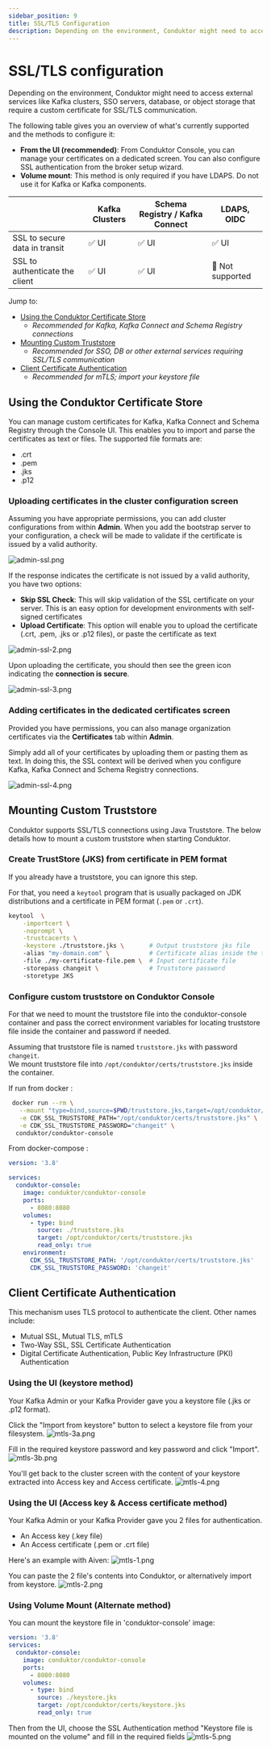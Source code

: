 ```yaml
---
sidebar_position: 9
title: SSL/TLS Configuration
description: Depending on the environment, Conduktor might need to access external services like Kafka clusters, SSO servers, database, or object-storage that require custom certificate for SSL/TLS communication.
---
```


# SSL/TLS configuration

Depending on the environment, Conduktor might need to access external services like Kafka clusters, SSO servers, database, or object storage that require a custom certificate for SSL/TLS communication.

The following table gives you an overview of what's currently supported and the methods to configure it:

- **From the UI (recommended)**: From Conduktor Console, you can manage your certificates on a dedicated screen. You can also configure SSL authentication from the broker setup wizard.
- **Volume mount**: This method is only required if you have LDAPS. Do not use it for Kafka or Kafka components.

|                                | Kafka Clusters | Schema Registry / Kafka Connect | LDAPS, OIDC     |
| ------------------------------ | -------------- | ------------------------------- | --------------- |
| SSL to secure data in transit  | ✅ UI          | ✅ UI                           | ✅ UI            |
| SSL to authenticate the client | ✅ UI          | ✅ UI                           | 🚫 Not supported |

Jump to:

- [Using the Conduktor Certificate Store](#using-the-conduktor-certificate-store)
  - _Recommended for Kafka, Kafka Connect and Schema Registry connections_
- [Mounting Custom Truststore](#mounting-custom-truststore)
  - _Recommended for SSO, DB or other external services requiring SSL/TLS communication_
- [Client Certificate Authentication](#client-certificate-authentication)
  - _Recommended for mTLS; import your keystore file_

## Using the Conduktor Certificate Store

You can manage custom certificates for Kafka, Kafka Connect and Schema Registry through the Console UI. This enables you to import and parse the certificates as text or files. The supported file formats are:

- .crt
- .pem
- .jks
- .p12

### Uploading certificates in the cluster configuration screen

Assuming you have appropriate permissions, you can add cluster configurations from within **Admin**. When you add the bootstrap server to your configuration, a check will be made to validate if the certificate is issued by a valid authority.

![admin-ssl.png](/img/admin/admin-ssl.png)

If the response indicates the certificate is not issued by a valid authority, you have two options:

- **Skip SSL Check**: This will skip validation of the SSL certificate on your server. This is an easy option for development environments with self-signed certificates
- **Upload Certificate**: This option will enable you to upload the certificate (.crt, .pem, .jks or .p12 files), or paste the certificate as text

![admin-ssl-2.png](/img/admin/admin-ssl-2.png)

Upon uploading the certificate, you should then see the green icon indicating the **connection is secure**.

![admin-ssl-3.png](/img/admin/admin-ssl-3.png)

### Adding certificates in the dedicated certificates screen

Provided you have permissions, you can also manage organization certificates via the **Certificates** tab within **Admin**.

Simply add all of your certificates by uploading them or pasting them as text. In doing this, the SSL context will be derived when you configure Kafka, Kafka Connect and Schema Registry connections.

![admin-ssl-4.png](/img/admin/admin-ssl-4.png)

## Mounting Custom Truststore

Conduktor supports SSL/TLS connections using Java Truststore. The below details how to mount a custom truststore when starting Conduktor.

### Create TrustStore (JKS) from certificate in PEM format

If you already have a truststore, you can ignore this step.

For that, you need a `keytool` program that is usually packaged on JDK distributions and a certificate in PEM format (`.pem` or `.crt`).

```bash
keytool  \
    -importcert \
    -noprompt \
    -trustcacerts \
    -keystore ./truststore.jks \       # Output truststore jks file
    -alias "my-domain.com" \           # Certificate alias inside the truststore (usually the certificate subject)
    -file ./my-certificate-file.pem \  # Input certificate file
    -storepass changeit \              # Truststore password
    -storetype JKS
```

### Configure custom truststore on Conduktor Console

For that we need to mount the truststore file into the conduktor-console container and pass the correct environment variables
for locating truststore file inside the container and password if needed.

Assuming that truststore file is named `truststore.jks` with password `changeit`.  
We mount truststore file into `/opt/conduktor/certs/truststore.jks` inside the container.

If run from docker :

```bash
 docker run --rm \
   --mount "type=bind,source=$PWD/truststore.jks,target=/opt/conduktor/certs/truststore.jks" \
   -e CDK_SSL_TRUSTSTORE_PATH="/opt/conduktor/certs/truststore.jks" \
   -e CDK_SSL_TRUSTSTORE_PASSWORD="changeit" \
  conduktor/conduktor-console
```

From docker-compose :

```yaml
version: '3.8'

services:
  conduktor-console:
    image: conduktor/conduktor-console
    ports:
      - 8080:8080
    volumes:
      - type: bind
        source: ./truststore.jks
        target: /opt/conduktor/certs/truststore.jks
        read_only: true
    environment:
      CDK_SSL_TRUSTSTORE_PATH: '/opt/conduktor/certs/truststore.jks'
      CDK_SSL_TRUSTSTORE_PASSWORD: 'changeit'
```

## Client Certificate Authentication

This mechanism uses TLS protocol to authenticate the client.
Other names include:

- Mutual SSL, Mutual TLS, mTLS
- Two-Way SSL, SSL Certificate Authentication
- Digital Certificate Authentication, Public Key Infrastructure (PKI) Authentication

### Using the UI (keystore method)
Your Kafka Admin or your Kafka Provider gave you a keystore file (.jks or .p12 format).

Click the "Import from keystore" button to select a keystore file from your filesystem.
![mtls-3a.png](assets/mtls-3a.png)

Fill in the required keystore password and key password and click "Import".  
![mtls-3b.png](assets/mtls-3b.png)

You'll get back to the cluster screen with the content of your keystore extracted into Access key and Access certificate.
![mtls-4.png](assets/mtls-4.png)

### Using the UI (Access key & Access certificate method)

Your Kafka Admin or your Kafka Provider gave you 2 files for authentication.

- An Access key (.key file)
- An Access certificate (.pem or .crt file)

Here's an example with Aiven:
![mtls-1.png](assets/mtls-1.png)

You can paste the 2 file's contents into Conduktor, or alternatively import from keystore.
![mtls-2.png](assets/mtls-2.png)

### Using Volume Mount (Alternate method)

You can mount the keystore file in 'conduktor-console' image:

```yaml
version: '3.8'
services:
  conduktor-console:
    image: conduktor/conduktor-console
    ports:
      - 8080:8080
    volumes:
      - type: bind
        source: ./keystore.jks
        target: /opt/conduktor/certs/keystore.jks
        read_only: true
```

Then from the UI, choose the SSL Authentication method "Keystore file is mounted on the volume" and fill in the required fields
![mtls-5.png](assets/mtls-5.png)
